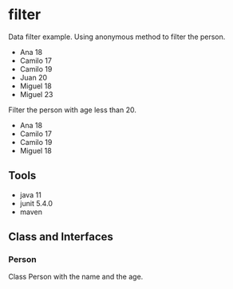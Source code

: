 # filter

Data filter example. Using anonymous method to filter the person.
- Ana 18
- Camilo 17
- Camilo 19
- Juan 20
- Miguel 18
- Miguel 23

Filter the person with age less than 20.

- Ana 18
- Camilo 17
- Camilo 19
- Miguel 18

## Tools

- java 11
- junit 5.4.0
- maven


## Class and Interfaces

### Person
Class Person with the name and the age.

